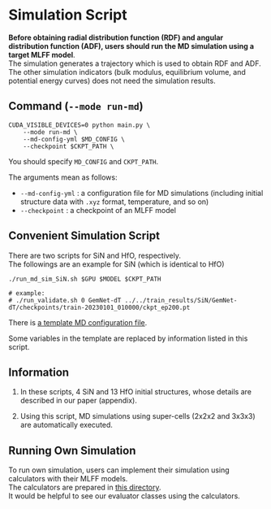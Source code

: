 # Simulation Script

**Before obtaining radial distribution function (RDF) and angular distribution function (ADF), users should run the MD simulation using a target MLFF model**.  
The simulation generates a trajectory which is used to obtain RDF and ADF.  
The other simulation indicators (bulk modulus, equilibrium volume, and potential energy curves) does not need the simulation results.

## Command (`--mode run-md`)

```
CUDA_VISIBLE_DEVICES=0 python main.py \
    --mode run-md \
    --md-config-yml $MD_CONFIG \
    --checkpoint $CKPT_PATH \
```
You should specify `MD_CONFIG` and `CKPT_PATH`.

The arguments mean as follows:

* `--md-config-yml` : a configuration file for MD simulations (including initial structure data with `.xyz` format, temperature, and so on)
* `--checkpoint` : a checkpoint of an MLFF model


## Convenient Simulation Script

There are two scripts for SiN and HfO, respectively.  
The followings are an example for SiN (which is identical to HfO)

```
./run_md_sim_SiN.sh $GPU $MODEL $CKPT_PATH

# example:
# ./run_validate.sh 0 GemNet-dT ../../train_results/SiN/GemNet-dT/checkpoints/train-20230101_010000/ckpt_ep200.pt
```

There is [a template MD configuration file](../../configs/simulate/md_sim_config.yml).

Some variables in the template are replaced by information listed in this script.


## Information

1. In these scripts, 4 SiN and 13 HfO initial structures, whose details are described in our paper (appendix).

2. Using this script, MD simulations using super-cells (2x2x2 and 3x3x3) are automatically executed.

## Running Own Simulation

To run own simulation, users can implement their simulation using calculators with their MLFF models.  
The calculators are prepared in [this directory](../../src/md_evaluate/).  
It would be helpful to see our evaluator classes using the calculators.
